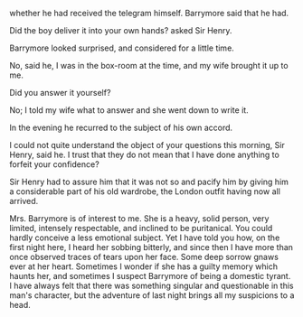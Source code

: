 whether he had received the telegram himself. Barrymore said that he
had.

Did the boy deliver it into your own hands? asked Sir Henry.

Barrymore looked surprised, and considered for a little time.

No, said he, I was in the box-room at the time, and my wife
brought it up to me.

Did you answer it yourself?

No; I told my wife what to answer and she went down to write it.

In the evening he recurred to the subject of his own accord.

I could not quite understand the object of your questions this
morning, Sir Henry, said he. I trust that they do not mean that I
have done anything to forfeit your confidence?

Sir Henry had to assure him that it was not so and pacify him by giving
him a considerable part of his old wardrobe, the London outfit having
now all arrived.

Mrs. Barrymore is of interest to me. She is a heavy, solid person, very
limited, intensely respectable, and inclined to be puritanical. You
could hardly conceive a less emotional subject. Yet I have told you how,
on the first night here, I heard her sobbing bitterly, and since then I
have more than once observed traces of tears upon her face. Some deep
sorrow gnaws ever at her heart. Sometimes I wonder if she has a guilty
memory which haunts her, and sometimes I suspect Barrymore of being a
domestic tyrant. I have always felt that there was something singular
and questionable in this man's character, but the adventure of last
night brings all my suspicions to a head.
